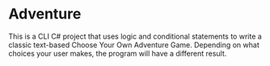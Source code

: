 # Adventure
This is a CLI C# project that uses logic and conditional statements to write a classic text-based Choose Your Own Adventure Game. Depending on what choices your user makes, the program will have a different result.
